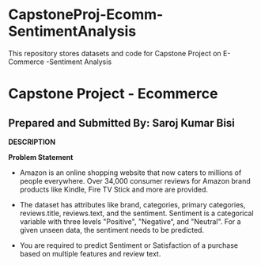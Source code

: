 # CapstoneProj-Ecomm-SentimentAnalysis
This repository stores datasets and code for Capstone Project on E-Commerce -Sentiment Analysis

# Capstone Project  - Ecommerce    
## Prepared and Submitted By: Saroj Kumar Bisi

**DESCRIPTION**

**Problem Statement**

 * Amazon is an online shopping website that now caters to millions of people everywhere. Over 34,000 consumer reviews for Amazon brand products like Kindle, Fire TV Stick and more are provided.
 
 * The dataset has attributes like brand, categories, primary categories, reviews.title, reviews.text, and the sentiment. Sentiment is a categorical variable with three levels "Positive", "Negative“, and "Neutral". For a given unseen data, the sentiment needs to be predicted. 
 
 * You are required to predict Sentiment or Satisfaction of a purchase based on multiple features and review text.
